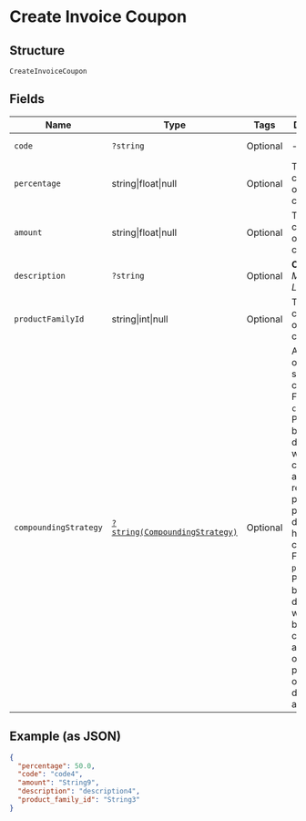 
# Create Invoice Coupon

## Structure

`CreateInvoiceCoupon`

## Fields

| Name | Type | Tags | Description | Getter | Setter |
|  --- | --- | --- | --- | --- | --- |
| `code` | `?string` | Optional | - | getCode(): ?string | setCode(?string code): void |
| `percentage` | string\|float\|null | Optional | This is a container for one-of cases. | getPercentage(): | setPercentage( percentage): void |
| `amount` | string\|float\|null | Optional | This is a container for one-of cases. | getAmount(): | setAmount( amount): void |
| `description` | `?string` | Optional | **Constraints**: *Maximum Length*: `255` | getDescription(): ?string | setDescription(?string description): void |
| `productFamilyId` | string\|int\|null | Optional | This is a container for one-of cases. | getProductFamilyId(): | setProductFamilyId( productFamilyId): void |
| `compoundingStrategy` | [`?string(CompoundingStrategy)`](../../doc/models/compounding-strategy.md) | Optional | Applicable only to stackable coupons. For `compound`, Percentage-based discounts will be calculated against the remaining price, after prior discounts have been calculated. For `full-price`, Percentage-based discounts will always be calculated against the original item price, before other discounts are applied. | getCompoundingStrategy(): ?string | setCompoundingStrategy(?string compoundingStrategy): void |

## Example (as JSON)

```json
{
  "percentage": 50.0,
  "code": "code4",
  "amount": "String9",
  "description": "description4",
  "product_family_id": "String3"
}
```

